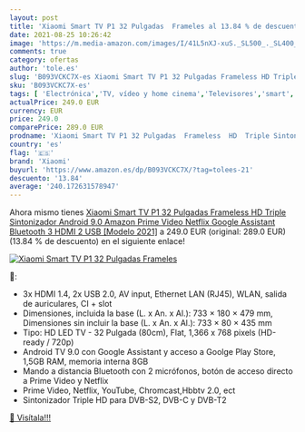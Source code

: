 ```yaml
---
layout: post
title: 'Xiaomi Smart TV P1 32 Pulgadas  Frameles al 13.84 % de descuento'
date: 2021-08-25 10:26:42
image: 'https://m.media-amazon.com/images/I/41L5nXJ-xuS._SL500_._SL400_.jpg'
comments: true
category: ofertas
author: 'tole.es'
slug: 'B093VCKC7X-es Xiaomi Smart TV P1 32 Pulgadas Frameless HD Triple...'
sku: 'B093VCKC7X-es'
tags: [ 'Electrónica','TV, vídeo y home cinema','Televisores','smart','tv','xiaomi', ]
actualPrice: 249.0 EUR
currency: EUR
price: 249.0
comparePrice: 289.0 EUR
prodname: 'Xiaomi Smart TV P1 32 Pulgadas  Frameless  HD  Triple Sintonizador  Android 9.0  Amazon Prime Video  Netflix  Google Assistant  Bluetooth  3 HDMI  2 USB  [Modelo 2021]'
country: 'es'
flag: '🇪🇸'
brand: 'Xiaomi'
buyurl: 'https://www.amazon.es/dp/B093VCKC7X/?tag=tolees-21'
descuento: '13.84'
average: '240.172631578947'
---
```


Ahora mismo tienes [Xiaomi Smart TV P1 32 Pulgadas  Frameless  HD  Triple Sintonizador  Android 9.0  Amazon Prime Video  Netflix  Google Assistant  Bluetooth  3 HDMI  2 USB  [Modelo 2021]](https://www.amazon.es/dp/B093VCKC7X/?tag=tolees-21) a 249.0 EUR (original: 289.0 EUR) (13.84 %  de descuento) en el siguiente enlace!

[![Xiaomi Smart TV P1 32 Pulgadas  Frameles](https://m.media-amazon.com/images/I/41L5nXJ-xuS._SL500_._SL400_.jpg)](https://www.amazon.es/dp/B093VCKC7X/?tag=tolees-21)

🔎:

- 3x HDMI 1.4, 2x USB 2.0, AV input, Ethernet LAN (RJ45), WLAN, salida de auriculares, CI + slot
- Dimensiones, incluida la base (L. x An. x Al.): 733 × 180 × 479 mm, Dimensiones sin incluir la base (L. x An. x Al.): 733 × 80 × 435 mm
- Tipo: HD LED TV - 32 Pulgada (80cm), Flat, 1,366 x 768 pixels (HD-ready / 720p)
- Android TV 9.0 con Google Assistant y acceso a Goolge Play Store, 1,5GB RAM, memoria interna 8GB
- Mando a distancia Bluetooth con 2 micrófonos, botón de acceso directo a Prime Video y Netflix
- Prime Video, Netflix, YouTube, Chromcast,Hbbtv 2.0, ect
- Sintonizador Triple HD para DVB-S2, DVB-C y DVB-T2

[🛒 Visítala!!!](https://www.amazon.es/dp/B093VCKC7X/?tag=tolees-21)
